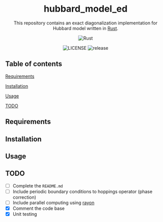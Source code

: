 <div align="center">

# hubbard_model_ed
  
This repository contains an exact diagonalization implementation for Hubbard model written in [Rust](https://www.rust-lang.org/).

![Rust](https://img.shields.io/badge/rust-%23000000.svg?style=for-the-badge&logo=rust&logoColor=white)
  
![LICENSE](https://img.shields.io/github/license/BCarnaval/hubbard_model_ed?color=blue&style=for-the-badge) ![release](https://img.shields.io/github/v/tag/BCarnaval/hubbard_model_ed?color=%23FF7F50&style=for-the-badge)
  
</div>

## Table of contents

[Requirements](#requirements)

[Installation](#installation)

[Usage](#usage)

[TODO](#todo)

## Requirements

## Installation

## Usage

## TODO

- [ ] Complete the `README.md`
- [ ] Include periodic boundary conditions to hoppings operator (phase correction)
- [ ] Include parallel computing using [rayon](https://github.com/rayon-rs/rayon)
- [x] Comment the code base
- [x] Unit testing
